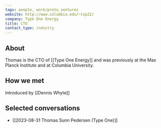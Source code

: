 ```yaml
---
tags: people, work/proto_ventures
website: http://www.columbia.edu/~tsp22/
company: Type One Energy
title: CTO
contact_type: industry
---
```

## About
Thomas is the CTO of [[Type One Energy]] and was previously at the Max Planck Institute and at Columbia University.

## How we met
Introduced by [[Dennis Whyte]]

## Selected conversations
- [[2023-08-31 Thomas Sunn Pedersen (Type One)]]